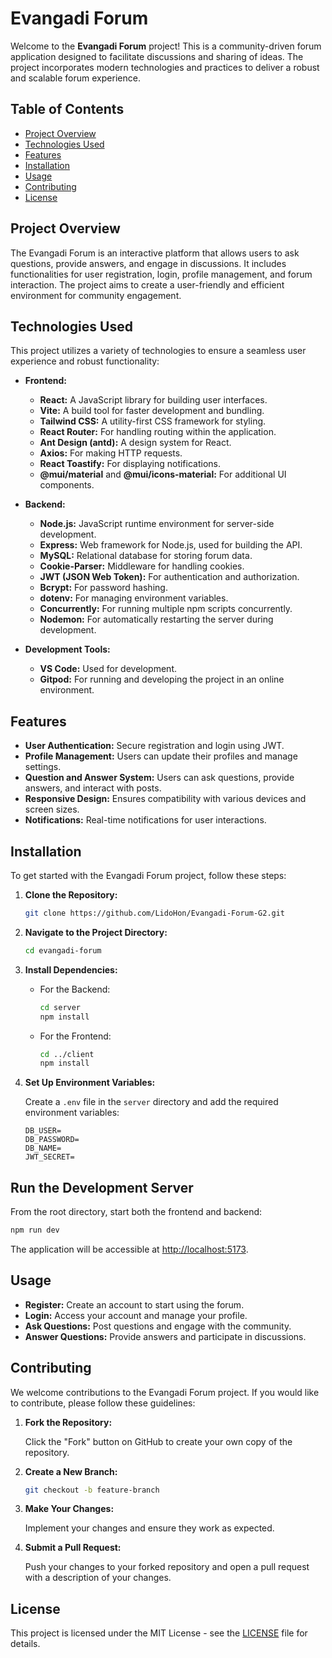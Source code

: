 # Evangadi Forum

Welcome to the **Evangadi Forum** project! This is a community-driven forum application designed to facilitate discussions and sharing of ideas. The project incorporates modern technologies and practices to deliver a robust and scalable forum experience.

## Table of Contents

- [Project Overview](#project-overview)
- [Technologies Used](#technologies-used)
- [Features](#features)
- [Installation](#installation)
- [Usage](#usage)
- [Contributing](#contributing)
- [License](#license)

## Project Overview

The Evangadi Forum is an interactive platform that allows users to ask questions, provide answers, and engage in discussions. It includes functionalities for user registration, login, profile management, and forum interaction. The project aims to create a user-friendly and efficient environment for community engagement.

## Technologies Used

This project utilizes a variety of technologies to ensure a seamless user experience and robust functionality:

- **Frontend:**

  - **React:** A JavaScript library for building user interfaces.
  - **Vite:** A build tool for faster development and bundling.
  - **Tailwind CSS:** A utility-first CSS framework for styling.
  - **React Router:** For handling routing within the application.
  - **Ant Design (antd):** A design system for React.
  - **Axios:** For making HTTP requests.
  - **React Toastify:** For displaying notifications.
  - **@mui/material** and **@mui/icons-material:** For additional UI components.

- **Backend:**

  - **Node.js:** JavaScript runtime environment for server-side development.
  - **Express:** Web framework for Node.js, used for building the API.
  - **MySQL:** Relational database for storing forum data.
  - **Cookie-Parser:** Middleware for handling cookies.
  - **JWT (JSON Web Token):** For authentication and authorization.
  - **Bcrypt:** For password hashing.
  - **dotenv:** For managing environment variables.
  - **Concurrently:** For running multiple npm scripts concurrently.
  - **Nodemon:** For automatically restarting the server during development.

- **Development Tools:**
  - **VS Code:** Used for development.
  - **Gitpod:** For running and developing the project in an online environment.

## Features

- **User Authentication:** Secure registration and login using JWT.
- **Profile Management:** Users can update their profiles and manage settings.
- **Question and Answer System:** Users can ask questions, provide answers, and interact with posts.
- **Responsive Design:** Ensures compatibility with various devices and screen sizes.
- **Notifications:** Real-time notifications for user interactions.

## Installation

To get started with the Evangadi Forum project, follow these steps:

1. **Clone the Repository:**

   ```bash
   git clone https://github.com/LidoHon/Evangadi-Forum-G2.git
   ```

2. **Navigate to the Project Directory:**

   ```bash
   cd evangadi-forum
   ```

3. **Install Dependencies:**

   - For the Backend:

     ```bash
     cd server
     npm install
     ```

   - For the Frontend:

     ```bash
     cd ../client
     npm install
     ```

4. **Set Up Environment Variables:**

   Create a `.env` file in the `server` directory and add the required environment variables:

   ```plaintext
   DB_USER=
   DB_PASSWORD=
   DB_NAME=
   JWT_SECRET=
   ```

## Run the Development Server

From the root directory, start both the frontend and backend:

```bash
npm run dev
```

The application will be accessible at [http://localhost:5173](http://localhost:5173).

## Usage

- **Register:** Create an account to start using the forum.
- **Login:** Access your account and manage your profile.
- **Ask Questions:** Post questions and engage with the community.
- **Answer Questions:** Provide answers and participate in discussions.

## Contributing

We welcome contributions to the Evangadi Forum project. If you would like to contribute, please follow these guidelines:

1. **Fork the Repository:**

   Click the "Fork" button on GitHub to create your own copy of the repository.

2. **Create a New Branch:**

   ```bash
   git checkout -b feature-branch
   ```

3. **Make Your Changes:**

   Implement your changes and ensure they work as expected.

4. **Submit a Pull Request:**

   Push your changes to your forked repository and open a pull request with a description of your changes.

## License

This project is licensed under the MIT License - see the [LICENSE](LICENSE) file for details.
